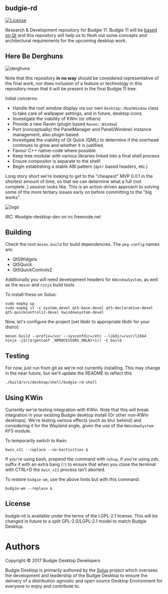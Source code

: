budgie-rd
---------

[![License](https://img.shields.io/badge/license-GNULGPLv2.1-blue.svg)](https://opensource.org/licenses/LGPL-2.1)

Research & Development repository for Budgie 11. Budgie 11 will be [based on Qt](https://budgie-desktop.org/2017/01/25/kicking-off-budgie-11/) and this
repository will help us to flesh out some concepts and architectural requirements for the
upcoming desktop work.

Here Be Derghuns
-----------------

![derghuns](https://github.com/budgie-desktop/budgie-rd/raw/master/.github/landing.jpg)


Note that this repository **in no way** should be considered representative of the
final work, nor does inclusion of a feature or technology in this repository mean
that it will be present in the final Budgie 11 tree.

Initial concerns:

 - Handle the root window display via our own `Desktop::RootWindow` class to
   take care of wallpaper settings, and in future, desktop icons.
 - Investigate the viability of KWin (or others)
 - Provide a new Raven (plugin based `Raven::Window`)
 - Port (conceptually) the PanelManager and Panel(Window) instance management,
   also plugin based.
 - Investigate the viability of Qt Quick (QML) to determine if the overhead continues
   to grow and whether it is justified.
 - Favour C++ native-code where possible
 - Keep tree modular with various libraries linked into a final shell process
 - Ensure compositor is separate to the shell!
 - Begin establishing a stable ABI pattern (`dptr` based headers, etc.)

Long story short we're looking to get to the "cheapest" MVP 0.0.1 in the shortest
amount of time, so that we can determine what a full (not complete..) session looks like.
This is an action-driven approach to solving some of the more tertiary issues early
on before committing to the "big works".

![logo](https://solus-project.com/imgs/budgie-small.png)

IRC: #budgie-desktop-dev on irc.freenode.net


Building
--------

Check the root `meson.build` for build dependencies. The `pkg-config` names are:

 - Qt5Widgets
 - Qt5Quick
 - Qt5QuickControls2

Additionally you will need development headers for `KWindowSystem`, as well as
the `meson` and `ninja` build tools.

To install these on Solus:

    sudo eopkg up
    sudo eopkg it -c system.devel qt5-base-devel qt5-declarative-devel qt5-quickcontrols2-devel kwindowsystem-devel


Now, let's configure the project (set libdir to appropriate libdir for your distro):

    meson build --prefix=/usr --sysconfdir=/etc --libdir=/usr/lib64
    ninja -j$(($(getconf _NPROCESSORS_ONLN)+1)) -C build

Testing
-------

For now, just run from git as we're not currently installing. This may change in
the near future, but we'll update the README to reflect this

    ./build/src/desktop/shell/budgie-rd-shell

Using KWin
----------

Currently we're testing integration with KWin. Note that this will break integration
in your existing Budgie desktop install (Or other non-KWin desktops). We're testing
various effects (such as blur behind) and considering it for the Wayland angle,
given the use of the `KWindowSystem` KF5 module.


To temporarily switch to Kwin:

    kwin_x11 --replace --no-kactivities &

If you're using bash, prepend the command with `nohup`, if you're using zsh,
suffix it with an extra bang (`!`) to ensure that when you close the terminal with CTRL+D
the `kwin_x11` process isn't aborted.

To restore `budgie-wm`, use the above hints but with this command:

    budgie-wm --replace &


License
-------

budgie-rd is available under the terms of the LGPL-2.1 license. This will be changed
in future to a split GPL-2.0/LGPL-2.1 model to match Budgie Desktop.

Authors
=======

Copyright © 2017 Budgie Desktop Developers

Budgie Desktop is primarily authored by the [Solus](https://solus-project.com) project which oversees
the development and leadership of the Budgie Desktop to ensure the delivery of a distribution agnostic
and open source Desktop Environment for everyone to enjoy and contribute to.
